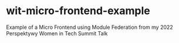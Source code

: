 # wit-micro-frontend-example
Example of a Micro Frontend using Module Federation from my 2022 Perspektywy Women in Tech Summit Talk
